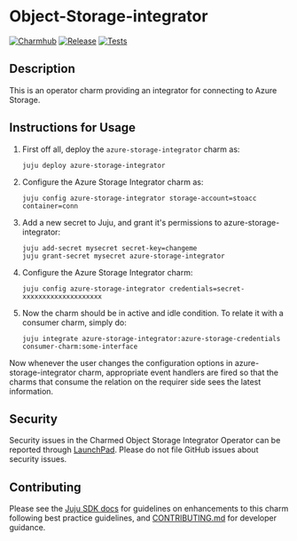 # Object-Storage-integrator
[![Charmhub](https://charmhub.io/azure-storage-integrator/badge.svg)](https://charmhub.io/azure-storage-integrator)
[![Release](https://github.com/canonical/object-storage-integrators/actions/workflows/release.yaml/badge.svg)](https://github.com/canonical/object-storage-integrators/actions/workflows/release.yaml)
[![Tests](https://github.com/canonical/object-storage-integrators/actions/workflows/ci.yaml/badge.svg)](https://github.com/canonical/object-storage-integrators/actions/workflows/ci.yaml)

## Description

This is an operator charm providing an integrator for connecting to Azure Storage.


## Instructions for Usage
1. First off all, deploy the `azure-storage-integrator` charm as:
    ```
    juju deploy azure-storage-integrator
    ```

2. Configure the Azure Storage Integrator charm as:
    ```
    juju config azure-storage-integrator storage-account=stoacc container=conn
    ```

3. Add a new secret to Juju, and grant it's permissions to azure-storage-integrator:
    ```
    juju add-secret mysecret secret-key=changeme
    juju grant-secret mysecret azure-storage-integrator
    ```

4. Configure the Azure Storage Integrator charm:
    ```
    juju config azure-storage-integrator credentials=secret-xxxxxxxxxxxxxxxxxxxx
    ```

5. Now the charm should be in active and idle condition. To relate it with a consumer charm, simply do:
    ```
    juju integrate azure-storage-integrator:azure-storage-credentials consumer-charm:some-interface
    ```

Now whenever the user changes the configuration options in azure-storage-integrator charm, appropriate event handlers are fired
so that the charms that consume the relation on the requirer side sees the latest information.


## Security
Security issues in the Charmed Object Storage Integrator Operator can be reported through [LaunchPad](https://wiki.ubuntu.com/DebuggingSecurity#How%20to%20File). Please do not file GitHub issues about security issues.


## Contributing

Please see the [Juju SDK docs](https://juju.is/docs/sdk) for guidelines on enhancements to this charm following best practice guidelines, and [CONTRIBUTING.md](https://github.com/canonical/object-storage-integrators/blob/main/CONTRIBUTING.md) for developer guidance.

